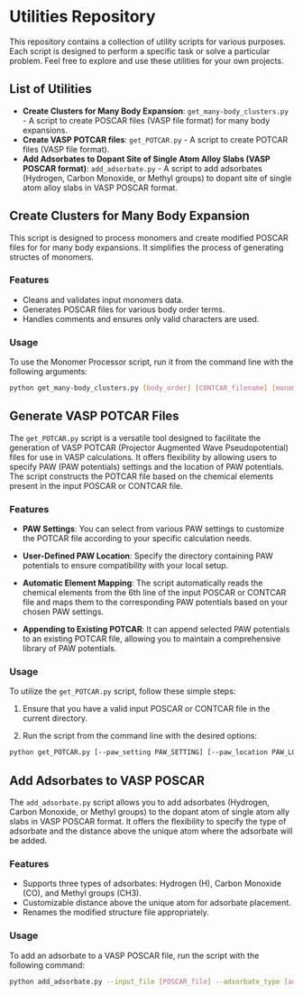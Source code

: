 # Utilities Repository

This repository contains a collection of utility scripts for various purposes. Each script is designed to perform a specific task or solve a particular problem. Feel free to explore and use these utilities for your own projects.

## List of Utilities

- **Create Clusters for Many Body Expansion**: `get_many-body_clusters.py` - A script to create POSCAR files (VASP file format) for many body expansions.
- **Create VASP POTCAR files**: `get_POTCAR.py` - A script to create POTCAR files (VASP file format).
- **Add Adsorbates to Dopant Site of Single Atom Alloy Slabs (VASP POSCAR format)**: `add_adsorbate.py` - A script to add adsorbates (Hydrogen, Carbon Monoxide, or Methyl groups) to dopant site of single atom alloy slabs in VASP POSCAR format.



## Create Clusters for Many Body Expansion

This script is designed to process monomers and create modified POSCAR files for for many body expansions. It simplifies the process of generating structes of monomers.

### Features

- Cleans and validates input monomers data.
- Generates POSCAR files for various body order terms.
- Handles comments and ensures only valid characters are used.

### Usage

To use the Monomer Processor script, run it from the command line with the following arguments:

```bash
python get_many-body_clusters.py [body_order] [CONTCAR_filename] [monomers_filename]
```



## Generate VASP POTCAR Files

The `get_POTCAR.py` script is a versatile tool designed to facilitate the generation of VASP POTCAR (Projector Augmented Wave Pseudopotential) files for use in VASP calculations. It offers flexibility by allowing users to specify PAW (PAW potentials) settings and the location of PAW potentials. The script constructs the POTCAR file based on the chemical elements present in the input POSCAR or CONTCAR file.

### Features

- **PAW Settings**: You can select from various PAW settings to customize the POTCAR file according to your specific calculation needs.

- **User-Defined PAW Location**: Specify the directory containing PAW potentials to ensure compatibility with your local setup.

- **Automatic Element Mapping**: The script automatically reads the chemical elements from the 6th line of the input POSCAR or CONTCAR file and maps them to the corresponding PAW potentials based on your chosen PAW settings.

- **Appending to Existing POTCAR**: It can append selected PAW potentials to an existing POTCAR file, allowing you to maintain a comprehensive library of PAW potentials.

### Usage

To utilize the `get_POTCAR.py` script, follow these simple steps:

1. Ensure that you have a valid input POSCAR or CONTCAR file in the current directory.

2. Run the script from the command line with the desired options:

```bash
python get_POTCAR.py [--paw_setting PAW_SETTING] [--paw_location PAW_LOCATION]
```



## Add Adsorbates to VASP POSCAR

The `add_adsorbate.py` script allows you to add adsorbates (Hydrogen, Carbon Monoxide, or Methyl groups) to the dopant atom of single atom ally slabs in VASP POSCAR format. It offers the flexibility to specify the type of adsorbate and the distance above the unique atom where the adsorbate will be added.

### Features

- Supports three types of adsorbates: Hydrogen (H), Carbon Monoxide (CO), and Methyl groups (CH3).
- Customizable distance above the unique atom for adsorbate placement.
- Renames the modified structure file appropriately.

### Usage

To add an adsorbate to a VASP POSCAR file, run the script with the following command:

```bash
python add_adsorbate.py --input_file [POSCAR_file] --adsorbate_type [adsorbate_type] --distance_above [distance_above]
```

